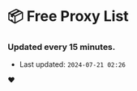 # :package: Free Proxy List
### Updated every 15 minutes.

- Last updated: `2024-07-21 02:26`

:heart:
